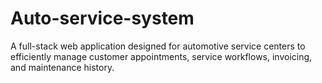 # Auto-service-system
A full-stack web application designed for automotive service centers to efficiently manage customer appointments, service workflows, invoicing, and maintenance history.
